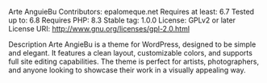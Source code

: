 Arte AnguieBu
Contributors: epalomeque.net
Requires at least: 6.7
Tested up to: 6.8
Requires PHP: 8.3
Stable tag: 1.0.0
License: GPLv2 or later
License URI: http://www.gnu.org/licenses/gpl-2.0.html

Description
Arte AngieBu is a theme for WordPress, designed to be simple and elegant. It features a clean layout, customizable colors, and supports full site editing capabilities. The theme is perfect for artists, photographers, and anyone looking to showcase their work in a visually appealing way.